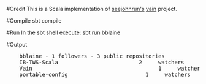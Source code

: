 #Credit
This is a Scala implementation of [seejohnrun's](https://github.com/seejohnrun) [vain](https://github.com/seejohnrun/vain) project.

#Compile
    sbt compile

#Run
In the sbt shell execute:
    sbt run bblaine

#Output
<pre>
    bblaine - 1 followers - 3 public repositories
    IB-TWS-Scala                         2     watchers            1        forks       
    Vain                                       1     watchers            1        forks       
    portable-config                        1     watchers            1        forks  
</pre>


